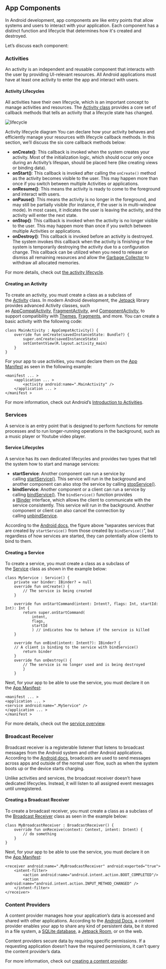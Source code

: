 ## App Components


In Android development, app components are like entry points that allow systems and users to interact with your application. Each component has a distinct function and lifecycle that determines how it's created and destroyed.

Let’s discuss each component:

### Activities

An activity is an independent and reusable component that interacts with the user by providing UI-relevant resources. All Android applications must have at least one activity to enter the app and interact with users.

#### Activity Lifecycles

All activities have their own lifecycle, which is an important concept to manage activities and resources. The [Activity class](https://developer.android.com/guide/components/activities/intro-activities) provides a core set of callback methods that tells an activity that a lifecycle state has changed.

![lifecycle](/vindemy/data/details/android/res/app-lifecycle.jpg "Android Application Lifecycle")


Activity lifecycle diagram
You can declare how your activity behaves and efficiently manage your resources with lifecycle callback methods. In this section, we’ll discuss the six core callback methods below:

-   **onCreate()**: This callback is invoked when the system creates your activity. Most of the initialization logic, which should occur only once during an Activity’s lifespan, should be placed here (like creating views or binding data).
-   **onStart()**: This callback is invoked after calling the `onCreate()` method as the activity becomes visible to the user. This may happen more than once if you switch between multiple Activities or applications.
-   **onResume()**: This means the activity is ready to come to the foreground and interact with users.
-   **onPause()**: This means the activity is no longer in the foreground, and may still be partially visible (for instance, if the user is in multi-window mode). In most cases, it indicates the user is leaving the activity, and the activity will enter the next state.
-   **onStop()**: This callback is invoked when the activity is no longer visible to the user. This may happen more than once if you switch between multiple Activities or applications.
-   **onDestroy()**: This callback is invoked before an activity is destroyed. The system invokes this callback when the activity is finishing or the system is temporarily destroying the activity due to a configuration change. This callback can be utilized when you need to release or dismiss all remaining resources and allow the [Garbage Collector](https://en.wikipedia.org/wiki/Garbage-first_collector) to withdraw all allocated memories.

For more details, check out [the activity lifecycle](https://developer.android.com/guide/components/activities/activity-lifecycle).

#### Creating an Activity

To create an activity, you must create a class as a subclass of the [Activity](https://developer.android.com/reference/android/app/Activity) class. In modern Android development, the [Jetpack](https://developer.android.com/jetpack?gclid=CjwKCAiA6seQBhAfEiwAvPqu17MkObs0IaGf0x7icvcEV9V2vLeceBAH08BXGqweUtDdSfpfoLLKTxoCDOcQAvD_BwE&gclsrc=aw.ds) library provides advanced Activity classes, such as [AppCompatActivity](https://developer.android.com/reference/androidx/appcompat/app/AppCompatActivity), [FragmentActivity](https://developer.android.com/reference/androidx/fragment/app/FragmentActivity), and [ComponentActivity](https://developer.android.com/reference/androidx/activity/ComponentActivity), to support compatibility with [Themes](https://developer.android.com/guide/topics/ui/look-and-feel/themes), [Fragments](https://developer.android.com/guide/fragments?gclid=CjwKCAiA6seQBhAfEiwAvPqu10UmGlQwgDEmtA9amcoeSRzVE73jC6wuzwCCXGNMDW3nIExNAHUOSRoCbygQAvD_BwE&gclsrc=aw.ds), and more. You can create a basic activity with the following code:

```
class MainActivity : AppCompatActivity() {
	override fun onCreate(savedInstanceState: Bundle?) {
		super.onCreate(savedInstanceState)
		setContentView(R.layout.activity_main)
	}
}
```


For your app to use activities, you must declare them on the [App Manifest](https://getstream.io/blog/android-developer-roadmap/#app-manifest) as seen in the following example:

```
<manifest ... >
	<application ... >
		<activity android:name=".MainActivity" />
	</application ... >
</manifest >
```


For more information, check out Android’s [Introduction to Activities](https://developer.android.com/guide/components/activities/intro-activities).

### Services

A service is an entry point that is designed to perform functions for remote processes and to run longer-running operations in the background, such as a music player or Youtube video player.

#### Service Lifecycles

A service has its own dedicated lifecycles and provides two types that tell the system how to start and manage services:

-   **startService**: Another component can run a service by calling [startService()](https://developer.android.com/reference/android/content/Context#startService(android.content.Intent)). This service will run in the background and another component can also stop the service by calling [stopService()](https://developer.android.com/reference/android/content/Context#stopService(android.content.Intent)).
-   **bindService**: Another component or a client can run a service by calling [bindService()](https://developer.android.com/reference/android/content/Context#bindService(android.content.Intent,%20android.content.ServiceConnection,%20int)). The `bindService()` function provides a [IBinder](https://developer.android.com/reference/android/os/IBinder) interface, which allows the client to communicate with the service consistently. This service will run in the background. Another component or client can also cancel the connection by calling [unbindService](https://developer.android.com/reference/android/content/Context#unbindService(android.content.ServiceConnection)).


According to the [Android docs](https://developer.android.com/guide/components/services), the figure above “separates services that are created by `startService()` from those created by `bindService()`”, but regardless of how services are started, they can potentially allow clients to bind to them.

#### Creating a Service

To create a service, you must create a class as a subclass of the [Service](https://developer.android.com/reference/android/app/Service) class as shown in the example below:

```
class MyService : Service() {
	private var binder: IBinder? = null
	override fun onCreate() {
		// The service is being created
	}

	override fun onStartCommand(intent: Intent?, flags: Int, startId: Int): Int {
		return super.onStartCommand(
			intent,
			flags,
			startId
			) // indicates how to behave if the service is killed
	}

	override fun onBind(intent: Intent?): IBinder? {
	// A client is binding to the service with bindService()
		return binder
	}
	override fun onDestroy() {
		// The service is no longer used and is being destroyed
		}
	}
```

Next, for your app to be able to use the service, you must declare it on the [App Manifest](https://getstream.io/blog/android-developer-roadmap/#app-manifest):

```
<manifest ... >
<application ... >
<service android:name=".MyService" />
</application ... >
</manifest >
```



For more details, check out the [service overview](https://developer.android.com/guide/components/services).

### Broadcast Receiver

Broadcast receiver is a registerable listener that listens to broadcast messages from the Android system and other Android applications. According to the [Android docs](https://developer.android.com/guide/components/broadcasts), broadcasts are used to send messages across apps and outside of the normal user flow, such as when the system boots up or the device starts charging.

Unlike activities and services, the broadcast receiver doesn’t have dedicated lifecycles. Instead, it will listen to all assigned event messages until unregistered.

#### Creating a Broadcast Receiver

To create a broadcast receiver, you must create a class as a subclass of the [Broadcast Receiver](https://developer.android.com/reference/android/content/BroadcastReceiver) class as seen in the example below:
```
class MyBroadcastReceiver : BroadcastReceiver() {
	override fun onReceive(context: Context, intent: Intent) {
		// do something
	}
}
```

Next, for your app to be able to use the service, you must declare it on the [App Manifest](https://getstream.io/blog/android-developer-roadmap/#app-manifest):


```
<receiver android:name=".MyBroadcastReceiver" android:exported="true">
	<intent-filter>
		<action android:name="android.intent.action.BOOT_COMPLETED"/>
		<action android:name="android.intent.action.INPUT_METHOD_CHANGED" />
	</intent-filter>
</receiver>
```

### Content Providers

A content provider manages how your application’s data is accessed and shared with other applications. According to the [Android Docs](https://developer.android.com/reference/android/content/ContentProvider), a content provider enables your app to share any kind of persistent data, be it stored in a file system, a [SQLite database](https://developer.android.com/training/data-storage/sqlite), a [Jetpack Room](https://developer.android.com/jetpack/androidx/releases/room), or on the web.

Content providers secure data by requiring specific permissions. If a requesting application doesn’t have the required permissions, it can’t query the content provider’s data.



For more information, check out [creating a content provider](https://developer.android.com/guide/topics/providers/content-provider-creating).
